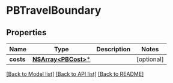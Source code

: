 # PBTravelBoundary

## Properties
Name | Type | Description | Notes
------------ | ------------- | ------------- | -------------
**costs** | [**NSArray&lt;PBCost&gt;***](PBCost.md) |  | [optional] 

[[Back to Model list]](../README.md#documentation-for-models) [[Back to API list]](../README.md#documentation-for-api-endpoints) [[Back to README]](../README.md)


